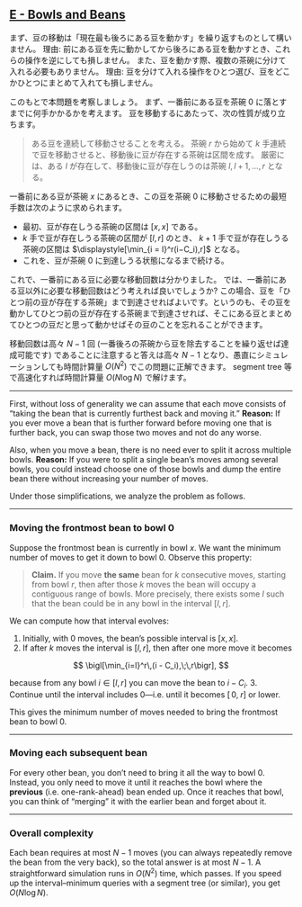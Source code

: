 ## [E - Bowls and Beans](https://atcoder.jp/contests/abc404/tasks/abc404_e)

まず、豆の移動は「現在最も後ろにある豆を動かす」を繰り返すものとして構いません。
理由: 前にある豆を先に動かしてから後ろにある豆を動かすとき、これらの操作を逆にしても損しません。
また、豆を動かす際、複数の茶碗に分けて入れる必要もありません。
理由: 豆を分けて入れる操作をひとつ選び、豆をどこかひとつにまとめて入れても損しません。

このもとで本問題を考察しましょう。
まず、一番前にある豆を茶碗 $0$ に落とすまでに何手かかるかを考えます。
豆を移動するにあたって、次の性質が成り立ちます。

> ある豆を連続して移動させることを考える。
> 茶碗 $r$ から始めて $k$ 手連続で豆を移動させると、移動後に豆が存在する茶碗は区間を成す。
> 厳密には、ある $l$ が存在して、移動後に豆が存在しうのは茶碗 $l,l+1,\dots,r$ となる。

一番前にある豆が茶碗 $x$ にあるとき、この豆を茶碗 $0$ に移動させるための最短手数は次のように求められます。

* 最初、豆が存在しうる茶碗の区間は $[x,x]$ である。
* $k$ 手で豆が存在しうる茶碗の区間が $[l,r]$ のとき、 $k+1$ 手で豆が存在しうる茶碗の区間は $\displaystyle[\min_{i = l}^r(i−C_i),r]$ となる。
* これを、豆が茶碗 $0$ に到達しうる状態になるまで続ける。

これで、一番前にある豆に必要な移動回数は分かりました。
では、一番前にある豆以外に必要な移動回数はどう考えれば良いでしょうか?
この場合、豆を「ひとつ前の豆が存在する茶碗」まで到達させればよいです。というのも、その豆を動かしてひとつ前の豆が存在する茶碗まで到達させれば、そこにある豆とまとめてひとつの豆だと思って動かせばその豆のことを忘れることができます。

移動回数は高々 $N−1$ 回 (一番後ろの茶碗から豆を除去することを繰り返せば達成可能です) であることに注意すると答えは高々 $N−1$ となり、愚直にシミュレーションしても時間計算量 $O(N^2)$ でこの問題に正解できます。
segment tree 等で高速化すれば時間計算量 $O(N\log⁡ N)$ で解けます。

---

First, without loss of generality we can assume that each move consists of “taking the bean that is currently furthest back and moving it.”
**Reason:** If you ever move a bean that is further forward before moving one that is further back, you can swap those two moves and not do any worse.

Also, when you move a bean, there is no need ever to split it across multiple bowls.
**Reason:** If you were to split a single bean’s moves among several bowls, you could instead choose one of those bowls and dump the entire bean there without increasing your number of moves.

Under those simplifications, we analyze the problem as follows.

---

### Moving the frontmost bean to bowl 0

Suppose the frontmost bean is currently in bowl $x$.  We want the minimum number of moves to get it down to bowl 0.  Observe this property:

> **Claim.** If you move **the same** bean for $k$ consecutive moves, starting from bowl $r$, then after those $k$ moves the bean will occupy a contiguous range of bowls.
> More precisely, there exists some $l$ such that the bean could be in any bowl in the interval $[l,\,r]$.

We can compute how that interval evolves:

1. Initially, with 0 moves, the bean’s possible interval is $[x,\,x]$.
2. If after $k$ moves the interval is $[l,\,r]$, then after one more move it becomes

$$
  \bigl[\min_{i=l}^r\,(i - C_i),\;\,r\bigr],
$$

because from any bowl $i\in[l,r]$ you can move the bean to $i - C_i$.
3.  Continue until the interval includes 0—i.e. until it becomes $[\,0,\;r]$ or lower.

This gives the minimum number of moves needed to bring the frontmost bean to bowl 0.

---

### Moving each subsequent bean

For every other bean, you don’t need to bring it all the way to bowl 0.  Instead, you only need to move it until it reaches the bowl where the **previous** (i.e. one-rank-ahead) bean ended up.  Once it reaches that bowl, you can think of “merging” it with the earlier bean and forget about it.

---

### Overall complexity

Each bean requires at most $N-1$ moves (you can always repeatedly remove the bean from the very back), so the total answer is at most $N-1$.  A straightforward simulation runs in $O(N^2)$ time, which passes.  If you speed up the interval–minimum queries with a segment tree (or similar), you get $O(N\log N)$.
